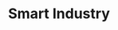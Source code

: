 ---
title: Smart Industry
yearDate: 2018
monthDate: mar
dayDate: 27-30
categories: IoT
tags: Manufacturing Measuring Communicating
excerpt: "Retrieve us in the **Cap'Tronic** village and during two 30-minute conferences presentation in **Pitch** room: march 28 at 15h and march 29 at 11h."
website: http://www.smart-industries.fr
---